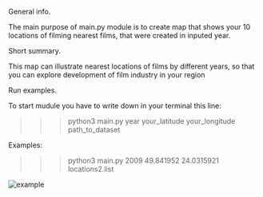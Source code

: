 General info.

The main purpose of main.py module is to create map that shows your 10 locations of filming nearest films, that were created in inputed year.


Short summary.

This map can illustrate nearest locations of films by different years, so that you can explore development of film industry in your region


Run examples.

To start mudule you have to write down in your terminal this line:
>>> python3 main.py year your_latitude your_longitude path_to_dataset

Examples:
>>> python3 main.py 2009 49.841952 24.0315921 locations2.list

![example]('https://github.com/Vitalik001/lab_1_2/blob/main/example.png')



